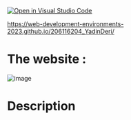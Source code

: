 [![Open in Visual Studio Code](https://classroom.github.com/assets/open-in-vscode-c66648af7eb3fe8bc4f294546bfd86ef473780cde1dea487d3c4ff354943c9ae.svg)](https://classroom.github.com/online_ide?assignment_repo_id=10490159&assignment_repo_type=AssignmentRepo)


https://web-development-environments-2023.github.io/206116204_YadinDeri/

# The website : 
![image](https://user-images.githubusercontent.com/76015915/226655079-8155b25f-3d20-4372-be4a-0139e05621f0.png)

# Description

